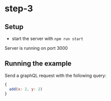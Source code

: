 # step-3

## Setup

- start the server with `npm run start`

Server is running on port 3000

## Running the example

Send a graphQL request with the following query:

```js
{ 
  add(x: 2, y: 2)
}
```
